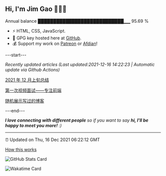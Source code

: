 
<h2>Hi, I'm Jim Gao 👋👨‍💻</h2>

Annual balance    ████████████████████████████▁▁   95.69 %

- ⚡ HTML, CSS, JavaScript.
- 🔑 GPG key hosted here at [GitHub](https://github.com/tianheg.gpg).
- 💰 Support my work on [Patreon](https://www.patreon.com/tianheg) or [Afdian](https://afdian.net/@tianheg)!

---start---

*Recently updated articles (Last updated:2021-12-16 14:22:23 | Automatic update via Github Actions)*

[2021 年 12 月上旬总结](https://www.yidajiabei.xyz/blog/2021/2021-dec-up-summary.html)

[第一次视频面试——专注前端](https://www.yidajiabei.xyz/blog/2021/first-interview.html)

[随机展示写过的博客](https://www.yidajiabei.xyz/blog/2021/random-blog.html)

---end---

<em><b>I love connecting with different people</b> so if you want to say <b>hi, I'll be happy to meet you more!</b> :)</em>

---

⏰ Updated on Thu, 16 Dec 2021 06:22:12 GMT

[How this works](https://github.com/tianheg/tianheg/issues/1)

![GitHub Stats Card](https://tianheg-readme-stats.vercel.app/api?username=tianheg&show_icons=true)

![Wakatime Card](https://tianheg-readme-stats.vercel.app/api/wakatime?username=tianheg&layout=compact)

